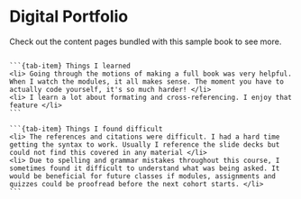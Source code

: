 # Digital Portfolio

Check out the content pages bundled with this sample book to see more.

```{tableofcontents}
```

````{tab-set}
```{tab-item} Things I learned
<li> Going through the motions of making a full book was very helpful. When I watch the modules, it all makes sense. The moment you have to actually code yourself, it's so much harder! </li>
<li> I learn a lot about formating and cross-referencing. I enjoy that feature </li>
```

```{tab-item} Things I found difficult
<li> The references and citations were difficult. I had a hard time getting the syntax to work. Usually I reference the slide decks but could not find this covered in any material </li>
<li> Due to spelling and grammar mistakes throughout this course, I sometimes found it difficult to understand what was being asked. It would be beneficial for future classes if modules, assignments and quizzes could be proofread before the next cohort starts. </li>
```
````